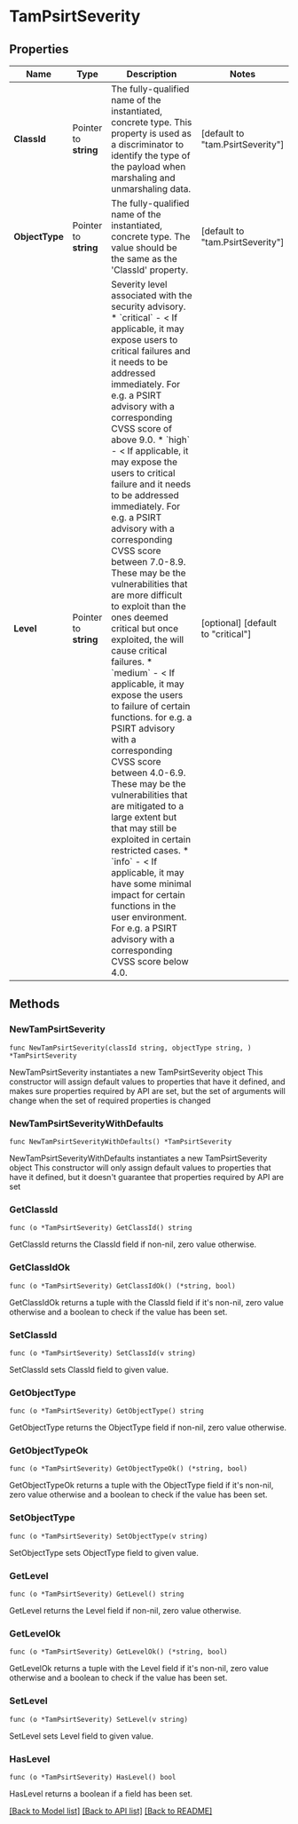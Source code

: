 # TamPsirtSeverity

## Properties

Name | Type | Description | Notes
------------ | ------------- | ------------- | -------------
**ClassId** | Pointer to **string** | The fully-qualified name of the instantiated, concrete type. This property is used as a discriminator to identify the type of the payload when marshaling and unmarshaling data. | [default to "tam.PsirtSeverity"]
**ObjectType** | Pointer to **string** | The fully-qualified name of the instantiated, concrete type. The value should be the same as the &#39;ClassId&#39; property. | [default to "tam.PsirtSeverity"]
**Level** | Pointer to **string** | Severity level associated with the security advisory. * &#x60;critical&#x60; - &lt; If applicable, it may expose users to critical failures and it needs to be addressed immediately. For e.g. a PSIRT advisory with a corresponding CVSS score of above 9.0. * &#x60;high&#x60; - &lt; If applicable, it may expose the users to critical failure and it needs to be addressed immediately. For e.g. a PSIRT advisory with a corresponding CVSS score between 7.0-8.9. These may be the vulnerabilities that are more difficult to exploit than the ones deemed critical but once exploited, the will cause critical failures. * &#x60;medium&#x60; - &lt; If applicable, it may expose the users to failure of certain functions. for e.g. a PSIRT advisory with a corresponding CVSS score between 4.0-6.9. These may be the vulnerabilities that are mitigated to a large extent but that may still be exploited in certain restricted cases. * &#x60;info&#x60; - &lt; If applicable, it may have some minimal impact for certain functions in the user environment. For e.g. a PSIRT advisory with a corresponding CVSS score below 4.0. | [optional] [default to "critical"]

## Methods

### NewTamPsirtSeverity

`func NewTamPsirtSeverity(classId string, objectType string, ) *TamPsirtSeverity`

NewTamPsirtSeverity instantiates a new TamPsirtSeverity object
This constructor will assign default values to properties that have it defined,
and makes sure properties required by API are set, but the set of arguments
will change when the set of required properties is changed

### NewTamPsirtSeverityWithDefaults

`func NewTamPsirtSeverityWithDefaults() *TamPsirtSeverity`

NewTamPsirtSeverityWithDefaults instantiates a new TamPsirtSeverity object
This constructor will only assign default values to properties that have it defined,
but it doesn't guarantee that properties required by API are set

### GetClassId

`func (o *TamPsirtSeverity) GetClassId() string`

GetClassId returns the ClassId field if non-nil, zero value otherwise.

### GetClassIdOk

`func (o *TamPsirtSeverity) GetClassIdOk() (*string, bool)`

GetClassIdOk returns a tuple with the ClassId field if it's non-nil, zero value otherwise
and a boolean to check if the value has been set.

### SetClassId

`func (o *TamPsirtSeverity) SetClassId(v string)`

SetClassId sets ClassId field to given value.


### GetObjectType

`func (o *TamPsirtSeverity) GetObjectType() string`

GetObjectType returns the ObjectType field if non-nil, zero value otherwise.

### GetObjectTypeOk

`func (o *TamPsirtSeverity) GetObjectTypeOk() (*string, bool)`

GetObjectTypeOk returns a tuple with the ObjectType field if it's non-nil, zero value otherwise
and a boolean to check if the value has been set.

### SetObjectType

`func (o *TamPsirtSeverity) SetObjectType(v string)`

SetObjectType sets ObjectType field to given value.


### GetLevel

`func (o *TamPsirtSeverity) GetLevel() string`

GetLevel returns the Level field if non-nil, zero value otherwise.

### GetLevelOk

`func (o *TamPsirtSeverity) GetLevelOk() (*string, bool)`

GetLevelOk returns a tuple with the Level field if it's non-nil, zero value otherwise
and a boolean to check if the value has been set.

### SetLevel

`func (o *TamPsirtSeverity) SetLevel(v string)`

SetLevel sets Level field to given value.

### HasLevel

`func (o *TamPsirtSeverity) HasLevel() bool`

HasLevel returns a boolean if a field has been set.


[[Back to Model list]](../README.md#documentation-for-models) [[Back to API list]](../README.md#documentation-for-api-endpoints) [[Back to README]](../README.md)


